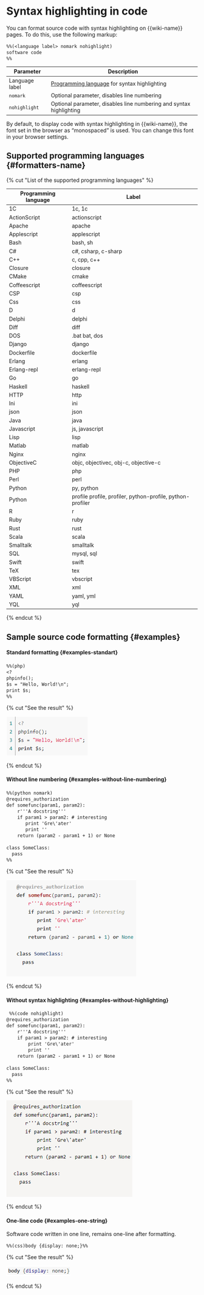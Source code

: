 # Syntax highlighting in code

You can format source code with syntax highlighting on {{wiki-name}} pages. To do this, use the following markup:

```
%%(<language label> nomark nohighlight)
software code
%%
```

| Parameter | Description |
| ----- | ----- |
| Language label | [Programming language](#formatters-name) for syntax highlighting |
| `nomark` | Optional parameter, disables line numbering |
| `nohighlight` | Optional parameter, disables line numbering and syntax highlighting |


By default, to display code with syntax highlighting in {{wiki-name}}, the font set in the browser as <q>monospaced</q> is used. You can change this font in your browser settings.

## Supported programming languages {#formatters-name}

{% cut "List of the supported programming languages" %}

| Programming language | Label |
| ----- | ----- |
| 1C | 1c, 1c |
| ActionScript | actionscript |
| Apache | apache |
| Applescript | applescript |
| Bash | bash, sh |
| C# | c#, csharp, c-sharp |
| C++ | c, cpp, c++ |
| Closure | closure |
| CMake | cmake |
| Coffeescript | coffeescript |
| CSP | csp |
| Css | css |
| D | d |
| Delphi | delphi |
| Diff | diff |
| DOS | .bat bat, dos |
| Django | django |
| Dockerfile | dockerfile |
| Erlang | erlang |
| Erlang-repl | erlang-repl |
| Go | go |
| Haskell | haskell |
| HTTP | http |
| Ini | ini |
| json | json |
| Java | java |
| Javascript | js, javascript |
| Lisp | lisp |
| Matlab | matlab |
| Nginx | nginx |
| ObjectiveC | objc, objectivec, obj-c, objective-c |
| PHP | php |
| Perl | perl |
| Python | py, python |
| Python | profile profile, profiler, python-profile, python-profiler |
| R | r |
| Ruby | ruby |
| Rust | rust |
| Scala | scala |
| Smalltalk | smalltalk |
| SQL | mysql, sql |
| Swift | swift |
| TeX | tex |
| VBScript | vbscript |
| XML | xml |
| YAML | yaml, yml |
| YQL | yql |

{% endcut %}

## Sample source code formatting {#examples}

#### Standard formatting {#examples-standart}

```
%%(php)
<?
phpinfo();
$s = "Hello, World!\n";
print $s;
%% 
```

{% cut "See the result" %}

![](../../_assets/wiki/formatter-example.png)

{% endcut %}

#### Without line numbering {#examples-without-line-numbering}

   ```
   %%(python nomark)
   @requires_authorization
   def somefunc(param1, param2):
       r'''A docstring'''
       if param1 > param2: # interesting
          print 'Gre\'ater'
          print ''
       return (param2 - param1 + 1) or None

   class SomeClass:
     pass
   %%
   ```

   {% cut "See the result" %}

   ![](../../_assets/wiki/formatter-example-nomark.png)

   {% endcut %}

#### Without syntax highlighting {#examples-without-highlighting}

   ```
    %%(code nohighlight)
   @requires_authorization
   def somefunc(param1, param2):
       r'''A docstring'''
       if param1 > param2: # interesting
           print 'Gre\'ater'
           print ''
       return (param2 - param1 + 1) or None

   class SomeClass:
     pass
   %%
   ```

   {% cut "See the result" %}

   ![](../../_assets/wiki/formatter-example-nohighlight.png)

   {% endcut %}

#### One-line code {#examples-one-string}

  Software code written in one line, remains one-line after formatting.

   ```
   %%(css)body {display: none;}%%
   ```

   {% cut "See the result" %}

   ![](../../_assets/wiki/formatter-example-string.png)

   {% endcut %}


